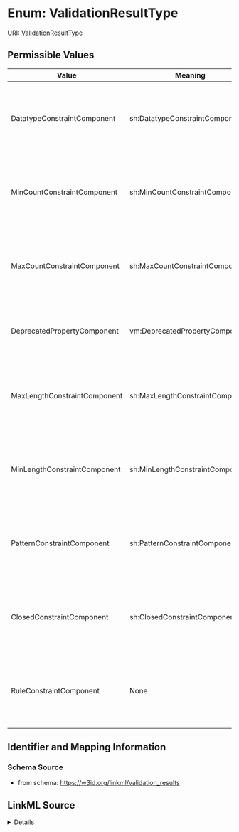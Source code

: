 # Enum: ValidationResultType



URI: [ValidationResultType](ValidationResultType.md)

## Permissible Values

| Value | Meaning | Description |
| --- | --- | --- |
| DatatypeConstraintComponent | sh:DatatypeConstraintComponent | constraint in which the range is a type, and the slot value must conform to t... |
| MinCountConstraintComponent | sh:MinCountConstraintComponent | cardinality constraint where the slot value must be greater or equal to a spe... |
| MaxCountConstraintComponent | sh:MaxCountConstraintComponent | cardinality constraint where the slot value must be less than or equal to a s... |
| DeprecatedPropertyComponent | vm:DeprecatedPropertyComponent | constraint where the instance slot should not be deprecated |
| MaxLengthConstraintComponent | sh:MaxLengthConstraintComponent | constraint where the slot value must have a length equal to or less than a sp... |
| MinLengthConstraintComponent | sh:MinLengthConstraintComponent | constraint where the slot value must have a length equal to or less than a sp... |
| PatternConstraintComponent | sh:PatternConstraintComponent | constraint where the slot value must match a given regular expression pattern |
| ClosedConstraintComponent | sh:ClosedConstraintComponent | constraint where the slot value must be allowable for the type of an instance |
| RuleConstraintComponent | None | constraint where the structure of an object must conform to a specified rule |









## Identifier and Mapping Information







### Schema Source


* from schema: https://w3id.org/linkml/validation_results




## LinkML Source

<details>
```yaml
name: ValidationResultType
from_schema: https://w3id.org/linkml/validation_results
rank: 1000
permissible_values:
  DatatypeConstraintComponent:
    text: DatatypeConstraintComponent
    description: constraint in which the range is a type, and the slot value must
      conform to the type
    meaning: sh:DatatypeConstraintComponent
    annotations:
      element:
        tag: element
        value: linkml:range
  MinCountConstraintComponent:
    text: MinCountConstraintComponent
    description: cardinality constraint where the slot value must be greater or equal
      to a specified minimum
    meaning: sh:MinCountConstraintComponent
    annotations:
      element:
        tag: element
        value: linkml:minimum_value
  MaxCountConstraintComponent:
    text: MaxCountConstraintComponent
    description: cardinality constraint where the slot value must be less than or
      equal to a specified maximum
    meaning: sh:MaxCountConstraintComponent
    annotations:
      element:
        tag: element
        value: linkml:maximum_value
  DeprecatedPropertyComponent:
    text: DeprecatedPropertyComponent
    description: constraint where the instance slot should not be deprecated
    meaning: vm:DeprecatedPropertyComponent
    annotations:
      element:
        tag: element
        value: linkml:deprecated
  MaxLengthConstraintComponent:
    text: MaxLengthConstraintComponent
    description: constraint where the slot value must have a length equal to or less
      than a specified maximum
    meaning: sh:MaxLengthConstraintComponent
  MinLengthConstraintComponent:
    text: MinLengthConstraintComponent
    description: constraint where the slot value must have a length equal to or less
      than a specified maximum
    meaning: sh:MinLengthConstraintComponent
  PatternConstraintComponent:
    text: PatternConstraintComponent
    description: constraint where the slot value must match a given regular expression
      pattern
    meaning: sh:PatternConstraintComponent
    annotations:
      element:
        tag: element
        value: linkml:pattern
  ClosedConstraintComponent:
    text: ClosedConstraintComponent
    description: constraint where the slot value must be allowable for the type of
      an instance
    meaning: sh:ClosedConstraintComponent
    annotations:
      element:
        tag: element
        value: linkml:attributes
  RuleConstraintComponent:
    text: RuleConstraintComponent
    description: constraint where the structure of an object must conform to a specified
      rule

```
</details>
